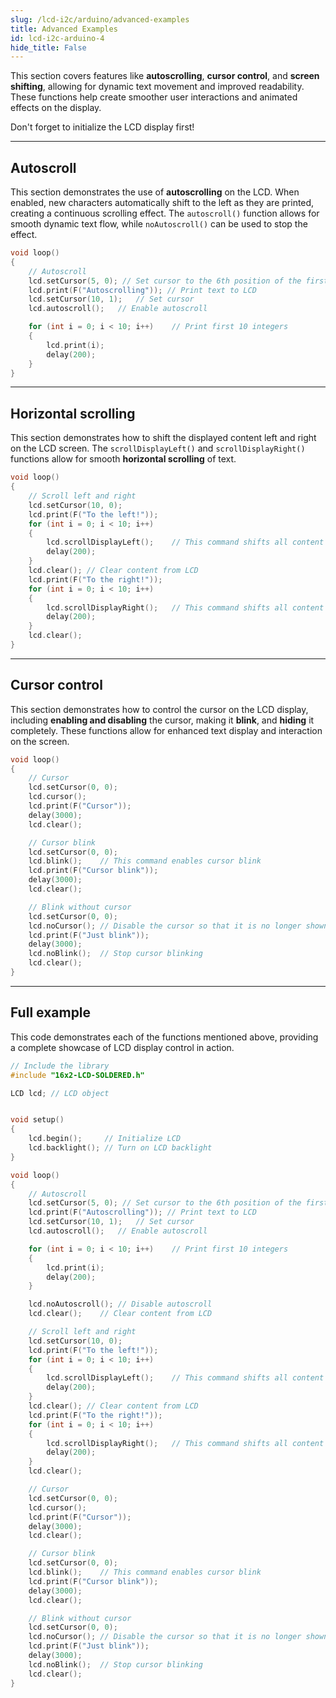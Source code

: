 ```yaml
---
slug: /lcd-i2c/arduino/advanced-examples
title: Advanced Examples
id: lcd-i2c-arduino-4
hide_title: False
---
```


This section covers features like **autoscrolling**, **cursor control**, and **screen shifting**, allowing for dynamic text movement and improved readability. These functions help create smoother user interactions and animated effects on the display.

<WarningBox>Don't forget to initialize the LCD display first!</WarningBox>

---

## Autoscroll

This section demonstrates the use of **autoscrolling** on the LCD. When enabled, new characters automatically shift to the left as they are printed, creating a continuous scrolling effect. The `autoscroll()` function allows for smooth dynamic text flow, while `noAutoscroll()` can be used to stop the effect.

```cpp
void loop()
{
    // Autoscroll
    lcd.setCursor(5, 0); // Set cursor to the 6th position of the first row (index starts at 0)
    lcd.print(F("Autoscrolling")); // Print text to LCD
    lcd.setCursor(10, 1);   // Set cursor
    lcd.autoscroll();   // Enable autoscroll

    for (int i = 0; i < 10; i++)    // Print first 10 integers
    {
        lcd.print(i);   
        delay(200);
    }
}
```

<FunctionDocumentation
  functionName="lcd.autoscroll()"
  description="Enables automatic scrolling when printing new characters. The display shifts left as new characters are added, creating a scrolling effect."
  returnDescription="None"
  parameters={[]}
/>

<FunctionDocumentation
  functionName="lcd.noAutoscroll()"
  description="Disables automatic scrolling, keeping new characters stationary when printed."
  returnDescription="None"
  parameters={[]}
/>

---

## Horizontal scrolling

This section demonstrates how to shift the displayed content left and right on the LCD screen. The `scrollDisplayLeft()` and `scrollDisplayRight()` functions allow for smooth **horizontal scrolling** of text.

```cpp
void loop()
{
    // Scroll left and right
    lcd.setCursor(10, 0); 
    lcd.print(F("To the left!"));
    for (int i = 0; i < 10; i++)
    {
        lcd.scrollDisplayLeft();    // This command shifts all content to the left by one position
        delay(200);
    }
    lcd.clear(); // Clear content from LCD
    lcd.print(F("To the right!"));
    for (int i = 0; i < 10; i++)
    {
        lcd.scrollDisplayRight();   // This command shifts all content to the right by one position
        delay(200);
    }
    lcd.clear();
}
```

<FunctionDocumentation
  functionName="lcd.scrollDisplayLeft()"
  description="Shifts all displayed content one position to the left."
  returnDescription="None"
  parameters={[]}
/>

<FunctionDocumentation
  functionName="lcd.scrollDisplayRight()"
  description="Shifts all displayed content one position to the right."
  returnDescription="None"
  parameters={[]}
/>

---

## Cursor control

This section demonstrates how to control the cursor on the LCD display, including **enabling and disabling** the cursor, making it **blink**, and **hiding** it completely. These functions allow for enhanced text display and interaction on the screen.

```cpp
void loop()
{
    // Cursor
    lcd.setCursor(0, 0);
    lcd.cursor();
    lcd.print(F("Cursor"));
    delay(3000);
    lcd.clear();

    // Cursor blink
    lcd.setCursor(0, 0);
    lcd.blink();    // This command enables cursor blink
    lcd.print(F("Cursor blink"));
    delay(3000);
    lcd.clear();

    // Blink without cursor
    lcd.setCursor(0, 0);
    lcd.noCursor(); // Disable the cursor so that it is no longer shown on the screen
    lcd.print(F("Just blink"));
    delay(3000);
    lcd.noBlink();  // Stop cursor blinking
    lcd.clear();
}
```

<FunctionDocumentation
  functionName="lcd.cursor()"
  description="Displays the cursor as a solid underscore at the current position."
  returnDescription="None"
  parameters={[]}
/>

<FunctionDocumentation
  functionName="lcd.noCursor()"
  description="Hides the cursor from the display."
  returnDescription="None"
  parameters={[]}
/>

<FunctionDocumentation
  functionName="lcd.blink()"
  description="Makes the cursor blink on and off at its current position."
  returnDescription="None"
  parameters={[]}
/>

<FunctionDocumentation
  functionName="lcd.noBlink()"
  description="Stops the cursor from blinking."
  returnDescription="None"
  parameters={[]}
/>

---

## Full example

This code demonstrates each of the functions mentioned above, providing a complete showcase of LCD display control in action.

```cpp
// Include the library
#include "16x2-LCD-SOLDERED.h"

LCD lcd; // LCD object


void setup()
{
    lcd.begin();     // Initialize LCD
    lcd.backlight(); // Turn on LCD backlight
}

void loop()
{
    // Autoscroll
    lcd.setCursor(5, 0); // Set cursor to the 6th position of the first row (index starts at 0)
    lcd.print(F("Autoscrolling")); // Print text to LCD
    lcd.setCursor(10, 1);   // Set cursor
    lcd.autoscroll();   // Enable autoscroll

    for (int i = 0; i < 10; i++)    // Print first 10 integers
    {
        lcd.print(i);   
        delay(200);
    }

    lcd.noAutoscroll(); // Disable autoscroll
    lcd.clear();    // Clear content from LCD

    // Scroll left and right
    lcd.setCursor(10, 0); 
    lcd.print(F("To the left!"));
    for (int i = 0; i < 10; i++)
    {
        lcd.scrollDisplayLeft();    // This command shifts all content to the left by one position
        delay(200);
    }
    lcd.clear(); // Clear content from LCD
    lcd.print(F("To the right!"));
    for (int i = 0; i < 10; i++)
    {
        lcd.scrollDisplayRight();   // This command shifts all content to the right by one position
        delay(200);
    }
    lcd.clear();

    // Cursor
    lcd.setCursor(0, 0);
    lcd.cursor();
    lcd.print(F("Cursor"));
    delay(3000);
    lcd.clear();

    // Cursor blink
    lcd.setCursor(0, 0);
    lcd.blink();    // This command enables cursor blink
    lcd.print(F("Cursor blink"));
    delay(3000);
    lcd.clear();

    // Blink without cursor
    lcd.setCursor(0, 0);
    lcd.noCursor(); // Disable the cursor so that it is no longer shown on the screen
    lcd.print(F("Just blink"));
    delay(3000);
    lcd.noBlink();  // Stop cursor blinking
    lcd.clear();
}
```

<!-- <CenteredImage src="/img/lcd-i2c/advancedexamps.gif" alt="tca schematic" caption="LCD Preview" width="700px" /> -->  

<QuickLink 
  title="Functions.ino" 
  description="Example file for using some functions with the LCD I2C display"
  url="https://github.com/SolderedElectronics/Soldered-16x2-LCD-Arduino-Library/blob/main/examples/Functions/Functions.ino" 
/>